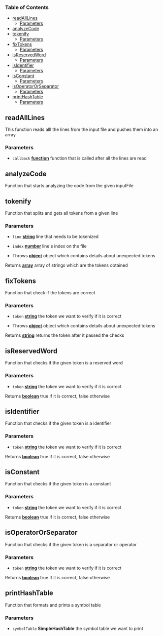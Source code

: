 <!-- Generated by documentation.js. Update this documentation by updating the source code. -->

### Table of Contents

-   [readAllLines][1]
    -   [Parameters][2]
-   [analyzeCode][3]
-   [tokenify][4]
    -   [Parameters][5]
-   [fixTokens][6]
    -   [Parameters][7]
-   [isReservedWord][8]
    -   [Parameters][9]
-   [isIdentifier][10]
    -   [Parameters][11]
-   [isConstant][12]
    -   [Parameters][13]
-   [isOperatorOrSeparator][14]
    -   [Parameters][15]
-   [printHashTable][16]
    -   [Parameters][17]

## readAllLines

This function reads alll the lines from the input file and pushes them into an array

### Parameters

-   `callback` **[function][18]** function that is called after all the lines are read

## analyzeCode

Function that starts analyzing the code from the given inputFile

## tokenify

Function that splits and gets all tokens from a given line

### Parameters

-   `line` **[string][19]** line that needs to be tokenized
-   `index` **[number][20]** line's index on the file


-   Throws **[object][21]** object which contains details about unexpected tokens

Returns **[array][22]** array of strings which are the tokens obtained

## fixTokens

Function that check if the tokens are correct

### Parameters

-   `token` **[string][19]** the token we want to verify if it is correct


-   Throws **[object][21]** object which contains details about unexpected tokens

Returns **[string][19]** returns the token after it passed the checks

## isReservedWord

Function that checks if the given token is a reserved word

### Parameters

-   `token` **[string][19]** the token we want to verify if it is correct

Returns **[boolean][23]** true if it is correct, false otherwise

## isIdentifier

Function that checks if the given token is a identifier

### Parameters

-   `token` **[string][19]** the token we want to verify if it is correct

Returns **[boolean][23]** true if it is correct, false otherwise

## isConstant

Function that checks if the given token is a constant

### Parameters

-   `token` **[string][19]** the token we want to verify if it is correct

Returns **[boolean][23]** true if it is correct, false otherwise

## isOperatorOrSeparator

Function that checks if the given token is a separator or operator

### Parameters

-   `token` **[string][19]** the token we want to verify if it is correct

Returns **[boolean][23]** true if it is correct, false otherwise

## printHashTable

Function that formats and prints a symbol table

### Parameters

-   `symbolTable` **SimpleHashTable** the symbol table we want to print

[1]: #readalllines

[2]: #parameters

[3]: #analyzecode

[4]: #tokenify

[5]: #parameters-1

[6]: #fixtokens

[7]: #parameters-2

[8]: #isreservedword

[9]: #parameters-3

[10]: #isidentifier

[11]: #parameters-4

[12]: #isconstant

[13]: #parameters-5

[14]: #isoperatororseparator

[15]: #parameters-6

[16]: #printhashtable

[17]: #parameters-7

[18]: https://developer.mozilla.org/docs/Web/JavaScript/Reference/Statements/function

[19]: https://developer.mozilla.org/docs/Web/JavaScript/Reference/Global_Objects/String

[20]: https://developer.mozilla.org/docs/Web/JavaScript/Reference/Global_Objects/Number

[21]: https://developer.mozilla.org/docs/Web/JavaScript/Reference/Global_Objects/Object

[22]: https://developer.mozilla.org/docs/Web/JavaScript/Reference/Global_Objects/Array

[23]: https://developer.mozilla.org/docs/Web/JavaScript/Reference/Global_Objects/Boolean

